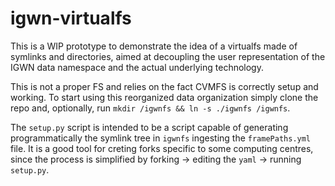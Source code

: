 # igwn-virtualfs

This is a WIP prototype to demonstrate the idea of a virtualfs made of symlinks and directories, aimed at decoupling the user representation of the IGWN data namespace and the actual underlying technology.

This is not a proper FS and relies on the fact CVMFS is correctly setup and working.
To start using this reorganized data organization simply clone the repo and, optionally, run `mkdir /igwnfs && ln -s ./igwnfs /igwnfs`.

The `setup.py` script is intended to be a script capable of generating programmatically the symlink tree in `igwnfs` ingesting the `framePaths.yml` file.
It is a good tool for creting forks specific to some computing centres, since the process is simplified by forking -> editing the `yaml` -> running `setup.py`.
